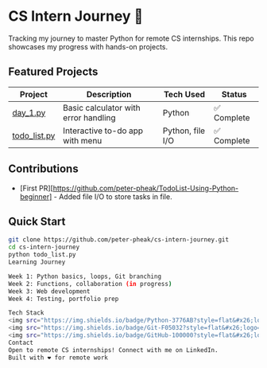# CS Intern Journey 🚀

Tracking my journey to master Python for remote CS internships. This repo showcases my progress with hands-on projects.

## Featured Projects

| Project         | Description                              | Tech Used       | Status |
|-----------------|------------------------------------------|-----------------|--------|
| [day_1.py](day_1.py) | Basic calculator with error handling    | Python          | ✅ Complete |
| [todo_list.py](todo_list.py) | Interactive to-do app with menu         | Python, file I/O | ✅ Complete |

## Contributions

- [First PR][https://github.com/peter-pheak/TodoList-Using-Python-beginner] - Added file I/O to store tasks in file.
## Quick Start

```bash
git clone https://github.com/peter-pheak/cs-intern-journey.git
cd cs-intern-journey
python todo_list.py
Learning Journey

Week 1: Python basics, loops, Git branching
Week 2: Functions, collaboration (in progress)
Week 3: Web development
Week 4: Testing, portfolio prep

Tech Stack
<img src="https://img.shields.io/badge/Python-3776AB?style=flat&#x26;logo=python&#x26;logoColor=white" alt="Python">
<img src="https://img.shields.io/badge/Git-F05032?style=flat&#x26;logo=git&#x26;logoColor=white" alt="Git">
<img src="https://img.shields.io/badge/GitHub-100000?style=flat&#x26;logo=github&#x26;logoColor=white" alt="GitHub">
Contact
Open to remote CS internships! Connect with me on LinkedIn.
Built with ❤️ for remote work